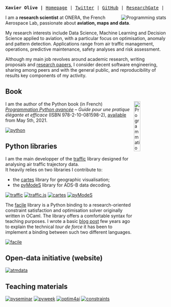 <p><pre align="center"><strong>Xavier Olive |</strong> <a href="https://www.xoolive.org">Homepage</a> | <a href="https://twitter.com/xoolive">Twitter</a> | <a href="https://github.com/xoolive">GitHub</a> | <a href="https://www.researchgate.net/profile/Xavier-Olive">ResearchGate</a> | <a href="https://linkedin.com/in/xoolive">LinkedIn</a> | <a href="https://stackoverflow.com/users/1595335/xoolive">Stackoverflow</a> | <a href="https://www.strava.com/athletes/6098259">Strava</a></pre></p>

<img src="https://github-readme-stats.vercel.app/api/top-langs/?username=xoolive&layout=compact&exclude_repo=xoolive.github.io&hide=Jupyter%20Notebook,Vim%20script,HTML,Makefile&langs_count=8"
     alt="Programming stats" align="right"/>
     
I am a **research scientist** at ONERA, the French Aerospace Lab, passionate about **aviation, maps and data**.

My research interests include Data Science, Machine Learning and Decision Science applied to aviation, with a particular focus on optimisation, anomaly and pattern detection. Applications range from air traffic management, operations, predictive maintenance, safety analyses and risk assessment.

Although my main job revolves around academic research, writing proposals and [research papers](https://www.xoolive.org/research), I consider decent software engineering, sharing among peers and with the general public, and reproducibility of results key components of my activity.

## Book

<a href="https://www.xoolive.org/python/">
  <img src="https://www.xoolive.org/python/_static/9782100815982_thumb.jpg"
       alt="Programmation Python avancée" width="20%" align="right"/>
</a>

I am the author of the Python book (in French) [*Programmation Python avancée*](https://www.xoolive.org/python/) *– Guide pour une pratique élégante et efficace* (ISBN 978-2-10-081598-2), [available](https://www.amazon.fr/dp/2100815989/) from May 5th, 2021.

[![python](https://github-readme-stats.vercel.app/api/pin/?username=xoolive&repo=python&show_owner=true)](https://www.xoolive.org/python)
<!--[![aviationbook](https://github-readme-stats.vercel.app/api/pin/?username=aviationbook&repo=aviationbook&show_owner=true)](https://github.com/aviationbook/aviationbook)-->

## Python libraries

I am the main developper of the [traffic](https://github.com/xoolive/traffic) library designed for analysing air traffic trajectory data.  
It heavily relies on two libraries I contribute to:

- the [cartes](https://github.com/xoolive/cartes) library for geographic visualisation;
- the [pyModeS](https://github.com/junzis/pymodes) library for ADS-B data decoding.

[![traffic](https://github-readme-stats.vercel.app/api/pin/?username=xoolive&repo=traffic&show_owner=true)](https://github.com/xoolive/traffic)
[![traffic.js](https://github-readme-stats.vercel.app/api/pin/?username=xoolive&repo=traffic.js&show_owner=true)](https://github.com/xoolive/traffic.js)
[![cartes](https://github-readme-stats.vercel.app/api/pin/?username=xoolive&repo=cartes&show_owner=true)](https://github.com/xoolive/cartes)
[![pyModeS](https://github-readme-stats.vercel.app/api/pin/?username=junzis&repo=pymodes&show_owner=true)](https://github.com/junzis/pymodes)

The [facile](https://github.com/xoolive/facile) library is a Python binding to a research-oriented constraint satisfaction and optimisation solver originally written in OCaml. The library offers a comfortable syntax for teaching purposes. I wrote a basic [blog post](https://www.xoolive.org/2014/09/20/python-wrapping-for-ocaml-facile-library.html) few years ago to explain the technical *tour de force* it has been to implement a binding between such two different languages.

[![facile](https://github-readme-stats.vercel.app/api/pin/?username=xoolive&repo=facile&show_owner=true)](https://github.com/xoolive/facile)

## Open-data initiative (website)

[![atmdata](https://github-readme-stats.vercel.app/api/pin/?username=atmdata&repo=atmdata.github.io&show_owner=true)](https://atmdata.github.io)

## Teaching materials

[![pyseminar](https://github-readme-stats.vercel.app/api/pin/?username=xoolive&repo=pyseminar&show_owner=true)](https://github.com/xoolive/pyseminar)
[![pyweek](https://github-readme-stats.vercel.app/api/pin/?username=xoolive&repo=pyweek&show_owner=true)](https://github.com/xoolive/pyweek)
[![optim4ai](https://github-readme-stats.vercel.app/api/pin/?username=xoolive&repo=optim4ai&show_owner=true)](https://github.com/xoolive/optim4ai)
[![constraints](https://github-readme-stats.vercel.app/api/pin/?username=xoolive&repo=constraints&show_owner=true)](https://github.com/xoolive/constraints)
